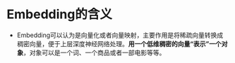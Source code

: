 # Embedding的含义

* Embedding可以认为是向量化或者向量映射，主要作用是将稀疏向量转换成稠密向量，便于上层深度神经网络处理。**用一个低维稠密的向量“表示”一个对象**，对象可以是一个词、一个商品或者一部电影等等。

